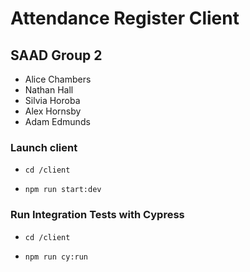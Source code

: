 # Attendance Register Client

## SAAD Group 2

- Alice Chambers
- Nathan Hall
- Silvia Horoba
- Alex Hornsby
- Adam Edmunds

### Launch client

- `cd /client`

- `npm run start:dev`

### Run Integration Tests with Cypress

- `cd /client`

- `npm run cy:run`
